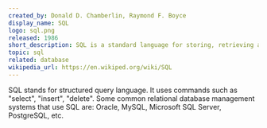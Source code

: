 ```yaml
---
created_by: Donald D. Chamberlin, Raymond F. Boyce
display_name: SQL
logo: sql.png
released: 1986
short_description: SQL is a standard language for storing, retrieving and manipulating data in databases.
topic: sql
related: database
wikipedia_url: https://en.wikiped.org/wiki/SQL
---
```

SQL stands for structured query language. It uses commands such as "select", "insert", "delete". Some common relational database management systems that use SQL are: Oracle, MySQL, Microsoft SQL Server, PostgreSQL, etc. 
